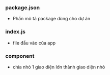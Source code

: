 ### package.json
- Phần mô tả package dùng cho dự án
### index.js
+ file đầu vào của app

### component
+ chia nhỏ 1 giao diện lớn thành giao diện nhỏ

<!-- <p>
Xin chào {name} - {age} - {isMale ? 'Male' : 'Female'}
</p>
{isMale ? <p>Male</p> : <p>Female</p>}
{isMale && <p>Male</p>}
{!isMale && <p>Female</p>}

{isMale && (
<>
<p>Male</p>
<p>Male</p>
<p>Male</p>
</>
)}

<p>{student.name}</p>

<ul>
{colorList.map(colors => (
<li style={{ color }}>{color}</li>

))}
</ul> -->
